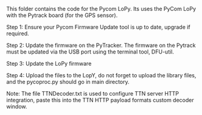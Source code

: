 This folder contains the code for the Pycom LoPy.
Its uses the PyCom LoPy with the Pytrack board (for the GPS sensor).


Step 1: Ensure your Pycom Firmware Update tool is up to date, upgrade if required.

Step 2: Update the firmware on the PyTracker. The firmware on the Pytrack must be updated via the USB port using the terminal tool, DFU-util.  
        
Step 3: Update the LoPy firmware 

Step 4: Upload the files to the LopY, do not forget to upload the library files, and the pycoproc.py should go in main directory. 

Note: The file TTNDecoder.txt is used to configure TTN server HTTP integration, paste this into the TTN HTTP payload formats custom decoder window. 
